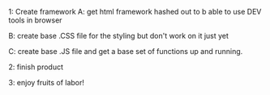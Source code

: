 1: Create framework
  A: get html framework hashed out to b able to use DEV tools in browser


  B: create base .CSS file for the styling but don't work on it just yet

  C: create base .JS file and get a base set of functions up and running.


2: finish product


3: enjoy fruits of labor!

